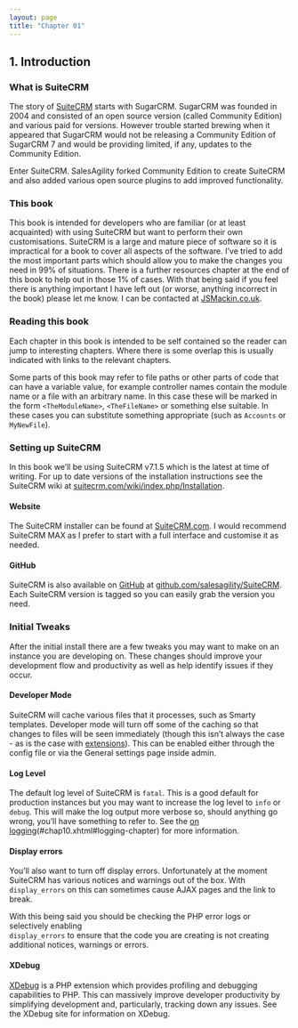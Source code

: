 ```yaml
---
layout: page
title: "Chapter 01"
---
```

<span id="chap00.xhtml"></span>

<div>

## <span class="section-number">1. </span>Introduction ##

### What is SuiteCRM ###

The story of [SuiteCRM](https://www.suitecrm.com) starts with SugarCRM. SugarCRM was founded in 2004 and consisted of an open source version (called Community Edition) and various paid for versions. However trouble started brewing when it appeared that SugarCRM would not be releasing a Community Edition of SugarCRM 7 and would be providing limited, if any, updates to the Community Edition.

Enter SuiteCRM. SalesAgility forked Community Edition to create SuiteCRM and also added various open source plugins to add improved functionality.

### This book ###

This book is intended for developers who are familiar (or at least acquainted) with using SuiteCRM but want to perform their own customisations. SuiteCRM is a large and mature piece of software so it is impractical for a book to cover all aspects of the software. I’ve tried to add the most important parts which should allow you to make the changes you need in 99% of situations. There is a further resources chapter at the end of this book to help out in those 1% of cases. With that being said if you feel there is anything important I have left out (or worse, anything incorrect in the book) please let me know. I can be contacted at [JSMackin.co.uk](http://www.jsmackin.co.uk).

### Reading this book ###

Each chapter in this book is intended to be self contained so the reader can jump to interesting chapters. Where there is some overlap this is usually indicated with links to the relevant chapters.

Some parts of this book may refer to file paths or other parts of code that can have a variable value, for example controller names contain the module name or a file with an arbitrary name. In this case these will be marked in the form <code>&lt;TheModuleName&gt;</code>, <code>&lt;TheFileName&gt;</code> or something else suitable. In these cases you can substitute something appropriate (such as <code>Accounts</code> or <code>MyNewFile</code>).

### Setting up SuiteCRM ###

In this book we’ll be using SuiteCRM v7.1.5 which is the latest at time of writing. For up to date versions of the installation instructions see the SuiteCRM wiki at [suitecrm.com/wiki/index.php/Installation](https://suitecrm.com/wiki/index.php/Installation).

#### Website ####

The SuiteCRM installer can be found at [SuiteCRM.com](https://suitecrm.com/). I would recommend SuiteCRM MAX as I prefer to start with a full interface and customise it as needed.

#### GitHub ####

SuiteCRM is also available on [GitHub](http://github.com) at [github.com/salesagility/SuiteCRM](https://github.com/salesagility/SuiteCRM). Each SuiteCRM version is tagged so you can easily grab the version you need.

### Initial Tweaks ###

After the initial install there are a few tweaks you may want to make on an instance you are developing on. These changes should improve your development flow and productivity as well as help identify issues if they occur.

#### Developer Mode ####

SuiteCRM will cache various files that it processes, such as Smarty templates. Developer mode will turn off some of the caching so that changes to files will be seen immediately (though this isn’t always the case - as is the case with [extensions](#chap13.xhtml#extensions-chapter)). This can be enabled either through the config file or via the General settings page inside admin.

#### Log Level ####

The default log level of SuiteCRM is <code>fatal</code>. This is a good default for production instances but you may want to increase the log level to <code>info</code> or <code>debug</code>. This will make the log output more verbose so, should anything go wrong, you’ll have something to refer to. See the [on logging](chapter)(#chap10.xhtml#logging-chapter) for more information.

#### Display errors ####

You’ll also want to turn off display errors. Unfortunately at the moment SuiteCRM has various notices and warnings out of the box. With <code>display_errors</code> on this can sometimes cause AJAX pages and the link to break.

With this being said you should be checking the PHP error logs or selectively enabling<br />
<code>display_errors</code> to ensure that the code you are creating is not creating additional notices, warnings or errors.

#### XDebug ####

[XDebug](http://xdebug.org) is a PHP extension which provides profiling and debugging capabilities to PHP. This can massively improve developer productivity by simplifying development and, particularly, tracking down any issues. See the XDebug site for information on XDebug.


</div>

